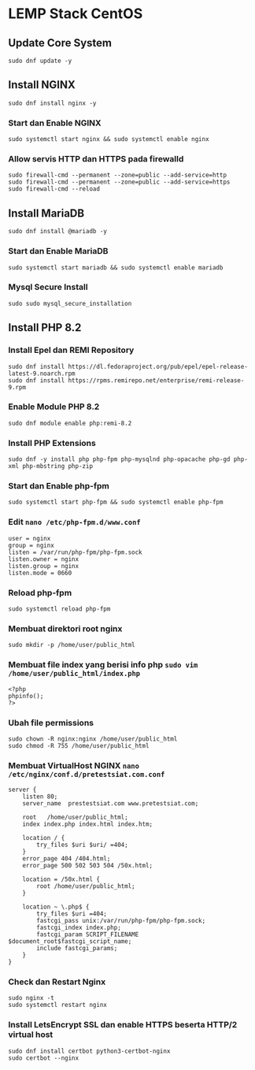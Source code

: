 # LEMP Stack CentOS

## Update Core System

```
sudo dnf update -y
```

## Install NGINX

```
sudo dnf install nginx -y
```

### Start dan Enable NGINX

```
sudo systemctl start nginx && sudo systemctl enable nginx
```

### Allow servis HTTP dan HTTPS pada firewalld

```
sudo firewall-cmd --permanent --zone=public --add-service=http
sudo firewall-cmd --permanent --zone=public --add-service=https
sudo firewall-cmd --reload
```

## Install MariaDB

```
sudo dnf install @mariadb -y
```

### Start dan Enable MariaDB

```
sudo systemctl start mariadb && sudo systemctl enable mariadb
```

### Mysql Secure Install

```
sudo sudo mysql_secure_installation
```

## Install PHP 8.2

### Install Epel dan REMI Repository

```
sudo dnf install https://dl.fedoraproject.org/pub/epel/epel-release-latest-9.noarch.rpm
sudo dnf install https://rpms.remirepo.net/enterprise/remi-release-9.rpm
```

### Enable Module PHP 8.2

```
sudo dnf module enable php:remi-8.2
```

### Install PHP Extensions

```
sudo dnf -y install php php-fpm php-mysqlnd php-opacache php-gd php-xml php-mbstring php-zip
```

### Start dan Enable php-fpm

```
sudo systemctl start php-fpm && sudo systemctl enable php-fpm
```

### Edit ```nano /etc/php-fpm.d/www.conf```

```
user = nginx
group = nginx
listen = /var/run/php-fpm/php-fpm.sock
listen.owner = nginx
listen.group = nginx
listen.mode = 0660
```

### Reload php-fpm

```
sudo systemctl reload php-fpm 
```

### Membuat direktori root nginx

```
sudo mkdir -p /home/user/public_html
```


### Membuat file index yang berisi info php ```sudo vim /home/user/public_html/index.php```

```
<?php
phpinfo();
?>
```

### Ubah file permissions

```
sudo chown -R nginx:nginx /home/user/public_html
sudo chmod -R 755 /home/user/public_html
```

### Membuat VirtualHost NGINX ```nano /etc/nginx/conf.d/pretestsiat.com.conf```

```
server {
    listen 80;
    server_name  prestestsiat.com www.pretestsiat.com;

    root   /home/user/public_html;
    index index.php index.html index.htm;

    location / {
        try_files $uri $uri/ =404;
    }
    error_page 404 /404.html;
    error_page 500 502 503 504 /50x.html;

    location = /50x.html {
        root /home/user/public_html;
    }

    location ~ \.php$ {
        try_files $uri =404;
        fastcgi_pass unix:/var/run/php-fpm/php-fpm.sock;
        fastcgi_index index.php;
        fastcgi_param SCRIPT_FILENAME $document_root$fastcgi_script_name;
        include fastcgi_params;
    }
}
```

### Check dan Restart Nginx

```
sudo nginx -t
sudo systemctl restart nginx
```

### Install LetsEncrypt SSL dan enable HTTPS beserta HTTP/2 virtual host
``` 
sudo dnf install certbot python3-certbot-nginx
sudo certbot --nginx
```
